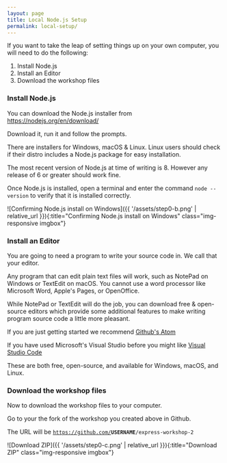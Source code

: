 ```yaml
---
layout: page
title: Local Node.js Setup
permalink: local-setup/
---
```

If you want to take the leap of setting things up on your own computer, you will need to do the following:

1. Install Node.js
2. Install an Editor
3. Download the workshop files

### Install Node.js

You can download the Node.js installer from <https://nodejs.org/en/download/>  

Download it, run it and follow the prompts.

There are installers for Windows, macOS & Linux.  Linux users should check if their distro includes a Node.js package for easy installation.

The most recent version of Node.js at time of writing is 8.  However any release of 6 or greater should work fine.

Once Node.js is installed, open a terminal and enter the command `node --version` to verify that it is installed correctly.

![Confirming Node.js install on Windows]({{ '/assets/step0-b.png' | relative_url }}){:title="Confirming Node.js install on Windows" class="img-responsive imgbox"}

### Install an Editor

You are going to need a program to write your source code in.  We call that your editor.

Any program that can edit plain text files will work, such as NotePad on Windows or TextEdit on macOS.  You cannot use a word processor like Microsoft Word, Apple's Pages, or OpenOffice.

While NotePad or TextEdit will do the job, you can download free & open-source editors which provide some additional features to make writing program source code a little more pleasant.  

If you are just getting started we recommend [Github's Atom](https://atom.io/)

If you have used Microsoft's Visual Studio before you might like [Visual Studio Code](https://code.visualstudio.com/)

These are both free, open-source, and available for Windows, macOS, and Linux.

### Download the workshop files 

Now to download the workshop files to your computer.

Go to your the fork of the workshop you created above in Github.  

The URL will be <code>https://github.com/<b>USERNAME</b>/express-workshop-2</code>

![Download ZIP]({{ '/assets/step0-c.png' | relative_url }}){:title="Download ZIP" class="img-responsive imgbox"}

